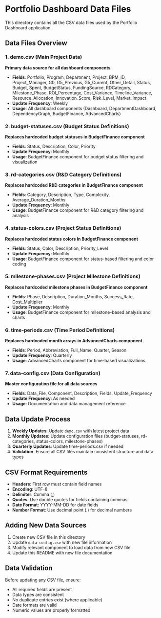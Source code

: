 # Portfolio Dashboard Data Files

This directory contains all the CSV data files used by the Portfolio Dashboard application.

## Data Files Overview

### 1. demo.csv (Main Project Data)
**Primary data source for all dashboard components**
- **Fields**: Portfolio, Program, Department, Project, BPM_ID, Project_Manager, G0, G5_Previous, G5_Current, Other_Detail, Status, Budget, Spent, BudgetStatus, FundingSource, RDCategory, Milestone_Phase, ROI_Percentage, Cost_Variance, Timeline_Variance, Resource_Allocation, Innovation_Score, Risk_Level, Market_Impact
- **Update Frequency**: Weekly
- **Usage**: All dashboard components (Dashboard, DepartmentDashboard, DependencyGraph, BudgetFinance, AdvancedCharts)

### 2. budget-statuses.csv (Budget Status Definitions)
**Replaces hardcoded budget statuses in BudgetFinance component**
- **Fields**: Status, Description, Color, Priority
- **Update Frequency**: Monthly
- **Usage**: BudgetFinance component for budget status filtering and visualization

### 3. rd-categories.csv (R&D Category Definitions)
**Replaces hardcoded R&D categories in BudgetFinance component**
- **Fields**: Category, Description, Type, Complexity, Average_Duration_Months
- **Update Frequency**: Monthly
- **Usage**: BudgetFinance component for R&D category filtering and analysis

### 4. status-colors.csv (Project Status Definitions)
**Replaces hardcoded status colors in BudgetFinance component**
- **Fields**: Status, Color, Description, Priority_Level
- **Update Frequency**: Monthly
- **Usage**: BudgetFinance component for status-based filtering and color coding

### 5. milestone-phases.csv (Project Milestone Definitions)
**Replaces hardcoded milestone phases in BudgetFinance component**
- **Fields**: Phase, Description, Duration_Months, Success_Rate, Cost_Multiplier
- **Update Frequency**: Monthly
- **Usage**: BudgetFinance component for milestone-based analysis and charts

### 6. time-periods.csv (Time Period Definitions)
**Replaces hardcoded month arrays in AdvancedCharts component**
- **Fields**: Period, Abbreviation, Full_Name, Quarter, Season
- **Update Frequency**: Quarterly
- **Usage**: AdvancedCharts component for time-based visualizations

### 7. data-config.csv (Data Configuration)
**Master configuration file for all data sources**
- **Fields**: Data_File, Component, Description, Fields, Update_Frequency
- **Update Frequency**: As needed
- **Usage**: Documentation and data management reference

## Data Update Process

1. **Weekly Updates**: Update `demo.csv` with latest project data
2. **Monthly Updates**: Update configuration files (budget-statuses, rd-categories, status-colors, milestone-phases)
3. **Quarterly Updates**: Update time-periods.csv if needed
4. **Validation**: Ensure all CSV files maintain consistent structure and data types

## CSV Format Requirements

- **Headers**: First row must contain field names
- **Encoding**: UTF-8
- **Delimiter**: Comma (,)
- **Quotes**: Use double quotes for fields containing commas
- **Date Format**: YYYY-MM-DD for date fields
- **Number Format**: Use decimal point (.) for decimal numbers

## Adding New Data Sources

1. Create new CSV file in this directory
2. Update `data-config.csv` with new file information
3. Modify relevant component to load data from new CSV file
4. Update this README with new file documentation

## Data Validation

Before updating any CSV file, ensure:
- All required fields are present
- Data types are consistent
- No duplicate entries exist (where applicable)
- Date formats are valid
- Numeric values are properly formatted

